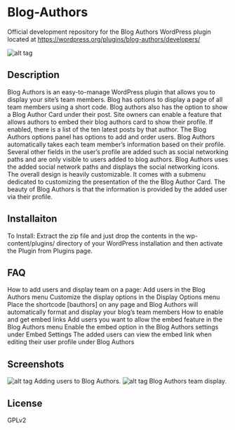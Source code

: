 Blog-Authors
============
Official development repository for the Blog Authors WordPress plugin located at https://wordpress.org/plugins/blog-authors/developers/

![alt tag](http://i.imgur.com/11Mxzs5.png)

Description
--------
Blog Authors is an easy-to-manage WordPress plugin that allows you to display your site’s team members. Blog has options to display a page of all team members using a short code. Blog authors also has the option to  show a Blog Author Card under their post. Site owners can enable a feature that allows authors to embed their blog authors card to show their profile. If enabled, there is a list of the ten latest posts by that author. The Blog Authors options panel has options to add and order users. Blog Authors automatically takes each team member’s information based on their profile. Several other fields in the user’s profile are added such as social networking paths and are only visible to users added to blog authors. Blog Authors uses the added social network paths and displays the social networking icons. The overall design is heavily customizable. It comes with a submenu dedicated to customizing the presentation of the the Blog Author Card. The beauty of Blog Authors is that the information is provided by the added user via their profile.

Installaiton
--------
To Install:
Extract the zip file and just drop the contents in the wp-content/plugins/ directory of your WordPress installation and then activate the Plugin from Plugins page.

FAQ
--------
How to add users and display team on a page:
Add users in the Blog Authors menu
Customize the display options in the Display Options menu
Place the shortcode [bauthors] on any page and Blog Authors will automatically format and display your blog’s team members
How to enable and get embed links
Add users you want to allow the embed feature in the Blog Authors menu
Enable the embed option in the Blog Authors settings under Embed Settings
The added users can view the embed link when editing their user profile under Blog Authors

Screenshots
--------
![alt tag](http://i.imgur.com/X7nsmdh.png)
Adding users to Blog Authors.
![alt tag](http://i.imgur.com/uLE0obl.png)
Blog Authors team display.

License
--------
GPLv2
